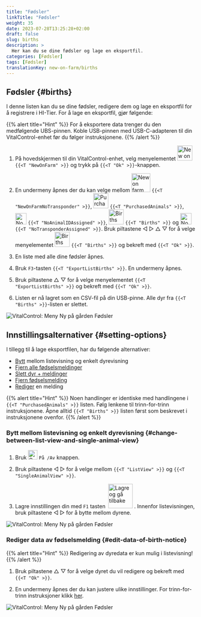 ```yaml
---
title: "Fødsler"
linkTitle: "Fødsler"
weight: 35
date: 2023-07-28T13:25:28+02:00
draft: false
slug: births
description: >
  Her kan du se dine fødsler og lage en eksportfil.
categories: [Fødsler]
tags: [Fødsler]
translationKey: new-on-farm/births
---
```

## Fødsler {#births}

I denne listen kan du se dine fødsler, redigere dem og lage en eksportfil for å registrere i HI-Tier. For å lage en eksportfil, gjør følgende:

{{% alert title="Hint" %}}
For å eksportere data trenger du den medfølgende UBS-pinnen. Koble USB-pinnen med USB-C-adapteren til din VitalControl-enhet før du følger instruksjonene.
{{% /alert %}}

1. På hovedskjermen til din VitalControl-enhet, velg menyelementet <img src="/icons/main/new-on-farm.svg" width="40" align="bottom" alt="New on farm" /> `{{<T "NewOnFarm" >}}` og trykk på `{{<T "Ok" >}}`-knappen.

2. En undermeny åpnes der du kan velge mellom <img src="/icons/registration/new-on-farm-no-transponder.svg" width="50" align="bottom" alt="New on farm, no transponder" /> `{{<T "NewOnFarmNoTransponder" >}}`, <img src="/icons/main/new-on-farm.svg" width="40" align="bottom" alt="Purchased animals" /> `{{<T "PurchasedAnimals" >}}`, <img src="/icons/registration/no-eartag-number.svg" width="30" align="bottom" alt="No national animal ID" /> `{{<T "NoAnimalIDAssigned" >}}`, <img src="/icons/main/births.svg" width="40" align="bottom" alt="Births" /> `{{<T "Births" >}}` og <img src="/icons/registration/no-transponder.svg" width="30" align="bottom" alt="No transponder assigned" /> `{{<T "NoTransponderAssigned" >}}`. Bruk piltastene ◁ ▷ △ ▽ for å velge menyelementet <img src="/icons/main/births.svg" width="40" align="bottom" alt="Births" /> `{{<T "Births" >}}` og bekreft med `{{<T "Ok" >}}`.

3. En liste med alle dine fødsler åpnes.

4. Bruk `F3`-tasten `{{<T "ExportListBirths" >}}`. En undermeny åpnes.

5. Bruk piltastene △ ▽ for å velge menyelementet `{{<T "ExportListBirths" >}}` og bekreft med `{{<T "Ok" >}}`.

6. Listen er nå lagret som en CSV-fil på din USB-pinne. Alle dyr fra `{{<T "Births" >}}`-listen er slettet.


![VitalControl: Meny Ny på gården Fødsler](../images/births.png "Fødsler")

## Innstillingsalternativer {#setting-options}

I tillegg til å lage eksportfilen, har du følgende alternativer:

- [Bytt](#change-between-list-view-and-single-animal-view) mellom listevisning og enkelt dyrevisning
- [Fjern alle fødselsmeldinger](../purchased-animals/#clear-all-purchase-notices)
- [Slett dyr + meldinger](../purchased-animals/#delete-animal--purchase-notice)
- [Fjern fødselsmelding](../purchased-animals/#clear-notice-of-purchase)
- [Rediger](#edit-data-of-birth-notice) en melding

{{% alert title="Hint" %}}
Noen handlinger er identiske med handlingene i `{{<T "PurchasedAnimals" >}}` listen. Følg lenkene til trinn-for-trinn instruksjonene. Åpne alltid `{{<T "Births" >}}` listen først som beskrevet i instruksjonene ovenfor.
{{% /alert %}}

### Bytt mellom listevisning og enkelt dyrevisning {#change-between-list-view-and-single-animal-view}

1. Bruk <img src="/icons/gear.svg" width="25" align="bottom" alt="Gear" /> `På /Av` knappen.

2. Bruk piltastene ◁ ▷ for å velge mellom `{{<T "ListView" >}}` og `{{<T "SingleAnimalView" >}}`.

3. Lagre innstillingen din med `F1` tasten &nbsp;<img src="/icons/footer/save_exit.svg" width="65" align="bottom" alt="Lagre og gå tilbake" />&nbsp;. Innenfor listevisningen, bruk piltastene ◁ ▷ for å bytte mellom dyrene.

![VitalControl: Meny Ny på gården Fødsler](../images/change.png "Bytt mellom listevisning og enkelt dyrevisning")

### Rediger data av fødselsmelding {#edit-data-of-birth-notice}

{{% alert title="Hint" %}}
Redigering av dyredata er kun mulig i listevisning!
{{% /alert %}}

1. Bruk piltastene △ ▽ for å velge dyret du vil redigere og bekreft med `{{<T "Ok" >}}`.

2. En undermeny åpnes der du kan justere ulike innstillinger. For trinn-for-trinn instruksjoner klikk [her](/no/docs/new/calving/#register-a-calving).

![VitalControl: Meny Ny på gården Fødsler](../images/edit2.png "Rediger en fødselsmelding")
